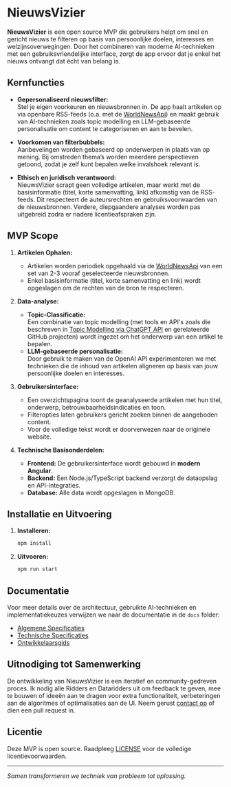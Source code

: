 # NieuwsVizier

**NieuwsVizier** is een open source MVP die gebruikers helpt om snel en gericht nieuws te filteren op basis van persoonlijke doelen, interesses en welzijnsoverwegingen. Door het combineren van moderne AI-technieken met een gebruiksvriendelijke interface, zorgt de app ervoor dat je enkel het nieuws ontvangt dat écht van belang is.

## Kernfuncties

- **Gepersonaliseerd nieuwsfilter:**  
  Stel je eigen voorkeuren en nieuwsbronnen in. De app haalt artikelen op via openbare RSS-feeds (o.a. met de [WorldNewsApi](https://worldnewsapi.com/)) en maakt gebruik van AI-technieken zoals topic modelling en LLM-gebaseerde personalisatie om content te categoriseren en aan te bevelen.

- **Voorkomen van filterbubbels:**  
  Aanbevelingen worden gebaseerd op onderwerpen in plaats van op mening. Bij omstreden thema’s worden meerdere perspectieven getoond, zodat je zelf kunt bepalen welke invalshoek relevant is.

- **Ethisch en juridisch verantwoord:**  
  NieuwsVizier scrapt geen volledige artikelen, maar werkt met de basisinformatie (titel, korte samenvatting, link) afkomstig van de RSS-feeds. Dit respecteert de auteursrechten en gebruiksvoorwaarden van de nieuwsbronnen. Verdere, diepgaandere analyses worden pas uitgebreid zodra er nadere licentieafspraken zijn.

## MVP Scope

1. **Artikelen Ophalen:**  
   - Artikelen worden periodiek opgehaald via de [WorldNewsApi](https://worldnewsapi.com/) van een set van 2-3 vooraf geselecteerde nieuwsbronnen.
   - Enkel basisinformatie (titel, korte samenvatting en link) wordt opgeslagen om de rechten van de bron te respecteren.

2. **Data-analyse:**  
   - **Topic-Classificatie:**  
     Een combinatie van topic modelling (met tools en API's zoals die beschreven in [Topic Modelling via ChatGPT API](https://towardsdatascience.com/topic-modelling-using-chatgpt-api-8775b0891d16) en gerelateerde GitHub projecten) wordt ingezet om het onderwerp van een artikel te bepalen.
   - **LLM-gebaseerde personalisatie:**  
     Door gebruik te maken van de OpenAI API experimenteren we met technieken die de inhoud van artikelen aligneren op basis van jouw persoonlijke doelen en interesses.

3. **Gebruikersinterface:**  
   - Een overzichtspagina toont de geanalyseerde artikelen met hun titel, onderwerp, betrouwbaarheidsindicaties en toon.
   - Filteropties laten gebruikers gericht zoeken binnen de aangeboden content.
   - Voor de volledige tekst wordt er doorverwezen naar de originele website.

4. **Technische Basisonderdelen:**  
   - **Frontend:** De gebruikersinterface wordt gebouwd in **modern Angular**.
   - **Backend:** Een Node.js/TypeScript backend verzorgt de dataopslag en API-integraties.
   - **Database:** Alle data wordt opgeslagen in MongoDB.

## Installatie en Uitvoering

1. **Installeren:**
    ```bash
    npm install
    ```
2. **Uitvoeren:**
    ```bash
    npm run start
    ```

## Documentatie

Voor meer details over de architectuur, gebruikte AI-technieken en implementatiekeuzes verwijzen we naar de documentatie in de `docs` folder:
- [Algemene Specificaties](docs/specifications.md)
- [Technische Specificaties](docs/technische-specificaties.md)
- [Ontwikkelaarsgids](docs/developers-guide.md)

## Uitnodiging tot Samenwerking

De ontwikkeling van NieuwsVizier is een iteratief en community-gedreven proces. Ik nodig alle Ridders en Dataridders uit om feedback te geven, mee te bouwen of ideeën aan te dragen voor extra functionaliteit, verbeteringen aan de algoritmes of optimalisaties aan de UI. Neem gerust [contact op](https://dataridder.nl/contact/) of dien een pull request in.

## Licentie

Deze MVP is open source. Raadpleeg [LICENSE](LICENSE) voor de volledige licentievoorwaarden.

---

*Samen transformeren we techniek van probleem tot oplossing.*
